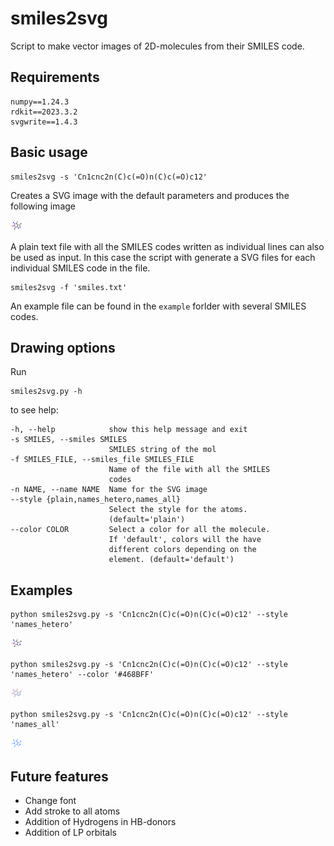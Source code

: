 # smiles2svg

Script to make vector images of 2D-molecules from their SMILES code.

## Requirements
```
numpy==1.24.3
rdkit==2023.3.2
svgwrite==1.4.3
```

## Basic usage

```
smiles2svg -s 'Cn1cnc2n(C)c(=O)n(C)c(=O)c12' 
```

Creates a SVG image with the default parameters and produces the following image

![vector CO2 image](figures/caffeine_default.svg)

A plain text file with all the SMILES codes written as individual lines can also be used as input.
In this case the script with generate a SVG files for each individual SMILES code in the file.

```
smiles2svg -f 'smiles.txt'
```
An example file can be found in the `example` forlder with several SMILES codes.

## Drawing options

Run
```
smiles2svg.py -h
```
to see help:
```
-h, --help            show this help message and exit
-s SMILES, --smiles SMILES
                      SMILES string of the mol
-f SMILES_FILE, --smiles_file SMILES_FILE
                      Name of the file with all the SMILES
                      codes
-n NAME, --name NAME  Name for the SVG image
--style {plain,names_hetero,names_all}
                      Select the style for the atoms.
                      (default='plain')
--color COLOR         Select a color for all the molecule.
                      If 'default', colors will the have
                      different colors depending on the
                      element. (default='default')

```

## Examples

```
python smiles2svg.py -s 'Cn1cnc2n(C)c(=O)n(C)c(=O)c12' --style 'names_hetero'
```
![vector CO2 image](figures/caffeine_names_hetero.svg)
```
python smiles2svg.py -s 'Cn1cnc2n(C)c(=O)n(C)c(=O)c12' --style 'names_hetero' --color '#468BFF'
```
![vector CO2 image](figures/caffeine_names_all.svg)
```
python smiles2svg.py -s 'Cn1cnc2n(C)c(=O)n(C)c(=O)c12' --style 'names_all'
```
![vector CO2 image](figures/caffeine_color.svg)

## Future features
- Change font
- Add stroke to all atoms
- Addition of Hydrogens in HB-donors
- Addition of LP orbitals
